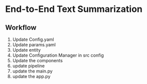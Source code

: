 # End-to-End Text Summarization

## Workflow
1. Update Config.yaml
2. Update params.yaml
3. Update entity
4. Update Configuration Manager in src config
5. Update the components
6. update pipeline
7. update the main.py
8. update the app.py
